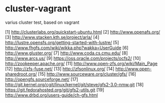 cluster-vagrant
===============

varius cluster test, based on vagrant

  [1] http://clusterlabs.org/quickstart-ubuntu.html
  [2] http://www.openafs.org/
  [3] http://www.stacken.kth.se/project/arla/
  [4] http://lustre.opensfs.org/getting-started-with-lustre/
  [5] http://www.fhgfs.com/wiki/wikka.php?wakka=UserGuide
  [6] http://www.gluster.org/
  [7] http://www.coda.cs.cmu.edu/
  [8] http://www.arcs.us/
  [9] https://oss.oracle.com/projects/ocfs2/
  [10] http://zookeeper.apache.org/
  [11] http://www.open-zfs.org/wiki/Main_Page
  [12] http://zfs-fuse.net/
  [13] http://zfsonlinux.org/
  [14] http://www.open-sharedroot.org/
  [15] http://www.sourceware.org/cluster/gfs/
  [16] http://opengfs.sourceforge.net/
  [17] http://git.kernel.org/cgit/linux/kernel/git/steve/gfs2-3.0-nmw.git
  [18] https://git.fedorahosted.org/git/gfs2-utils.git
  [19] http://www.drbd.org/users-guide/ch-gfs.html
